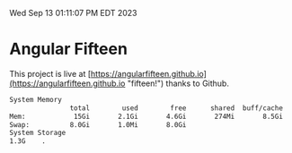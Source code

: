Wed Sep 13 01:11:07 PM EDT 2023

# Angular Fifteen


This project is live at [https://angularfifteen.github.io](https://angularfifteen.github.io "fifteen!") thanks to Github.

```bash
System Memory
               total        used        free      shared  buff/cache   available
Mem:            15Gi       2.1Gi       4.6Gi       274Mi       8.5Gi        12Gi
Swap:          8.0Gi       1.0Mi       8.0Gi
System Storage
1.3G	.
```
```bash

